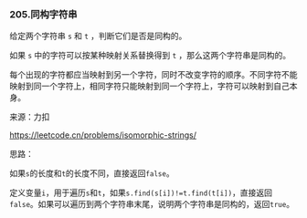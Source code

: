 ### 205.同构字符串

给定两个字符串 `s` 和 `t` ，判断它们是否是同构的。

如果 `s` 中的字符可以按某种映射关系替换得到 `t` ，那么这两个字符串是同构的。

每个出现的字符都应当映射到另一个字符，同时不改变字符的顺序。不同字符不能映射到同一个字符上，相同字符只能映射到同一个字符上，字符可以映射到自己本身。

来源：力扣

https://leetcode.cn/problems/isomorphic-strings/



思路：

​		如果`s`的长度和`t`的长度不同，直接返回`false`。

​		定义变量`i`，用于遍历`s`和`t`，如果`s.find(s[i])!=t.find(t[i])`，直接返回`false`。如果可以遍历到两个字符串末尾，说明两个字符串是同构的，返回`true`。